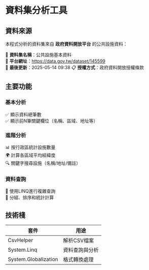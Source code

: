 # 資料集分析工具

## 資料來源
本程式分析的資料集來自 **政府資料開放平台** 的公共設施資料：

📌 **資料集名稱**：公共設施基本資料  
🔗 **平台網址**：https://data.gov.tw/dataset/145599  
📅 **最後更新**：2025-05-14 09:38
📋 **授權方式**：政府資料開放授權條款

## 主要功能
### 基本分析
✅ 顯示資料總筆數  
✅ 顯示前N筆關鍵欄位（名稱、區域、地址等）

### 進階分析
📊 按行政區統計設施數量  
🌍 計算各區域平均經緯度  
🔍 關鍵字搜尋設施（名稱/地址/備註）

### 資料查詢
🧩 使用LINQ進行複雜查詢  
🔢 分組、排序和統計計算

## 技術棧
| 套件 | 用途 |
|------|------|
| CsvHelper | 解析CSV檔案 |
| System.Linq | 資料查詢與分析 |
| System.Globalization | 格式轉換處理 |
